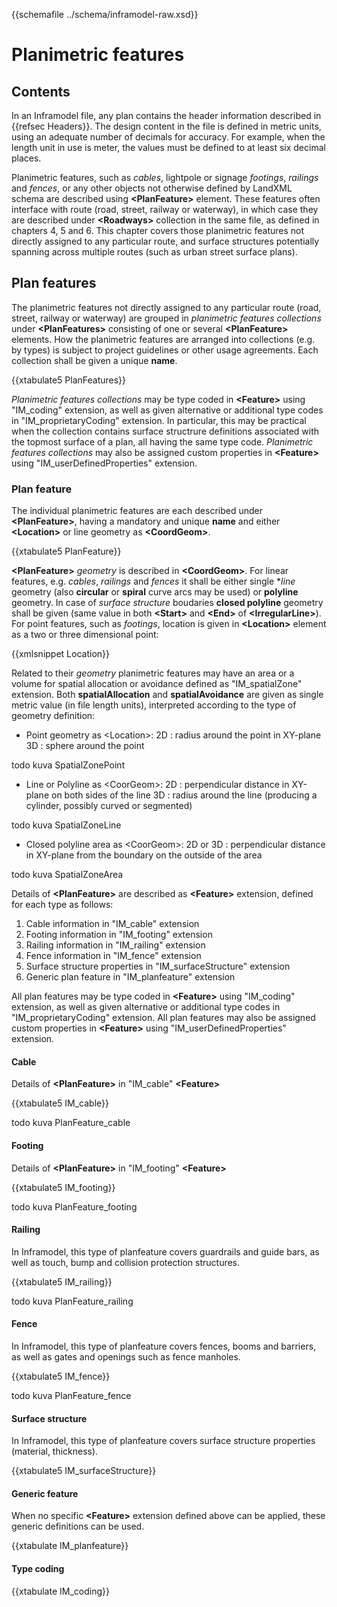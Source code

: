 {{schemafile ../schema/inframodel-raw.xsd}}
# Planimetric features

## Contents

In an Inframodel file, any plan contains the header information described in {{refsec Headers}}. The design content in the file is defined in metric units, using an adequate number of decimals for accuracy. For example, when the length unit in use is meter, the values must be defined to at least six decimal places.

Planimetric features, such as *cables*, lightpole or signage *footings*, *railings* and *fences*, or any other objects not otherwise defined by LandXML schema are described using **\<PlanFeature>** element. These features often interface with route (road, street, railway or waterway), in which case they are described under **\<Roadways>** collection in the same file, as defined in chapters 4, 5 and 6. This chapter covers those planimetric features not directly assigned to any particular route, and surface structures potentially spanning across multiple routes (such as urban street surface plans).

## Plan features

The planimetric features not directly assigned to any particular route (road, street, railway or waterway) are grouped in *planimetric features collections* under **\<PlanFeatures>** consisting of one or several **\<PlanFeature>** elements. How the planimetric features are arranged into collections (e.g. by types) is subject to project guidelines or other usage agreements. Each collection shall be given a unique **name**.

{{xtabulate5 PlanFeatures}}

*Planimetric features collections* may be type coded in **\<Feature>** using "IM_coding" extension, as well as given alternative or additional type codes in "IM_proprietaryCoding" extension. In particular, this may be practical when the collection contains surface structrure definitions associated with the topmost surface of a plan, all having the same type code.
*Planimetric features collections* may also be assigned custom properties in **\<Feature>** using "IM_userDefinedProperties" extension.

### Plan feature

The individual planimetric features are each described under **\<PlanFeature>**, having a mandatory and unique **name** and either **\<Location>** or line geometry as **\<CoordGeom>**.

{{xtabulate5 PlanFeature}}

**\<PlanFeature>** *geometry* is described in **\<CoordGeom>**. For linear features, e.g. *cables*, *railings* and *fences* it shall be either single **line* geometry (also **circular** or **spiral** curve arcs may be used) or **polyline** geometry. In case of *surface structure* boudaries **closed polyline** geometry shall be given (same value in both  **\<Start>** and **\<End>** of **\<IrregularLine>**). For point features, such as *footings*, location is given in **\<Location>** element as a two or three dimensional point:

{{xmlsnippet Location}}
  
 Related to their *geometry* planimetric features may have an area or a volume for spatial allocation or avoidance defined as "IM_spatialZone" extension. Both **spatialAllocation** and **spatialAvoidance** are given as single metric value (in file length units), interpreted according to the type of geometry definition:

- Point geometry as \<Location>: 
   2D : radius around the point in XY-plane
   3D : sphere around the point

todo kuva SpatialZonePoint
   
- Line or Polyline as \<CoorGeom>:
   2D : perpendicular distance in XY-plane on both sides of the line
   3D : radius around the line (producing a cylinder, possibly curved or segmented)

todo kuva SpatialZoneLine

- Closed polyline area as \<CoorGeom>: 
   2D or 3D : perpendicular distance in XY-plane from the boundary on the outside of the area 

todo kuva SpatialZoneArea

Details of **\<PlanFeature>** are described as **\<Feature>** extension, defined for each type as follows:


1. Cable information in "IM_cable" extension
2. Footing information in "IM_footing" extension
3. Railing information in "IM_railing" extension
4. Fence information in "IM_fence" extension
5. Surface structure properties in "IM_surfaceStructure" extension
6. Generic plan feature in "IM_planfeature" extension

All plan features may be type coded in **\<Feature>** using "IM_coding" extension, as well as given alternative or additional type codes in "IM_proprietaryCoding" extension. All plan features may also be assigned custom properties in **\<Feature>** using "IM_userDefinedProperties" extension.

#### Cable

Details of **\<PlanFeature>** in "IM_cable" **\<Feature>**

{{xtabulate5 IM_cable}}

todo kuva PlanFeature_cable

#### Footing

Details of **\<PlanFeature>** in "IM_footing" **\<Feature>**

{{xtabulate5 IM_footing}}

todo kuva PlanFeature_footing


#### Railing

In Inframodel, this type of planfeature covers guardrails and guide bars, as well as touch, bump and collision protection structures.

{{xtabulate5 IM_railing}}

todo kuva PlanFeature_railing

#### Fence

In Inframodel, this type of planfeature covers fences, booms and barriers, as well as gates and openings such as fence manholes.

{{xtabulate5 IM_fence}}

todo kuva PlanFeature_fence

#### Surface structure

In Inframodel, this type of planfeature covers surface structure properties (material, thickness).

{{xtabulate5 IM_surfaceStructure}}

#### Generic feature

When no specific **\<Feature>** extension defined above can be applied, these generic definitions can be used.

{{xtabulate IM_planfeature}}

#### Type coding

{{xtabulate IM_coding}}
